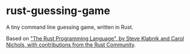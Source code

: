 # rust-guessing-game
A tiny command line guessing game, written in Rust.

Based on ["The Rust Programming Language", by Steve Klabnik and Carol Nichols, with contributions from the Rust Community](https://doc.rust-lang.org/book/ch02-00-guessing-game-tutorial.html).
